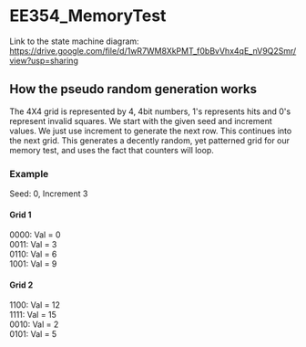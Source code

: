 # EE354_MemoryTest

Link to the state machine diagram: 
https://drive.google.com/file/d/1wR7WM8XkPMT_f0bBvVhx4qE_nV9Q2Smr/view?usp=sharing

## How the pseudo random generation works

The 4X4 grid is represented by 4, 4bit numbers, 1's represents hits and 0's represent invalid squares.
We start with the given seed and increment values. We just use increment to generate the next row. This continues into the next grid.
This generates a decently random, yet patterned grid for our memory test, and uses the fact that counters will loop.

### Example
Seed: 0, Increment 3

#### Grid 1
0000: Val = 0<br />
0011: Val = 3<br />
0110: Val = 6<br />
1001: Val = 9<br />

#### Grid 2
1100: Val = 12<br />
1111: Val = 15<br />
0010: Val = 2<br />
0101: Val = 5<br />
